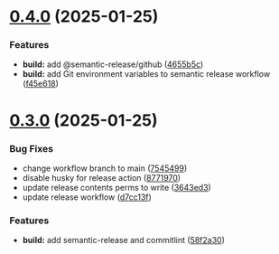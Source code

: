 # [0.4.0](https://github.com/doprz/browser-extension-toolkit/compare/v0.3.0...v0.4.0) (2025-01-25)


### Features

* **build:** add @semantic-release/github ([4655b5c](https://github.com/doprz/browser-extension-toolkit/commit/4655b5c691e100de21ac02ad21bb1c74921df821))
* **build:** add Git environment variables to semantic release workflow ([f45e618](https://github.com/doprz/browser-extension-toolkit/commit/f45e618cbe987f3fca03620a0ecb3263932b6db3))

# [0.3.0](https://github.com/doprz/browser-extension-toolkit/compare/v0.2.1...v0.3.0) (2025-01-25)


### Bug Fixes

* change workflow branch to main ([7545499](https://github.com/doprz/browser-extension-toolkit/commit/7545499e8f400da4a0fff15f3680ae5632a12f2c))
* disable husky for release action ([8771970](https://github.com/doprz/browser-extension-toolkit/commit/8771970a23bbb5515e24db0fc327bdbf7e87cd12))
* update release contents perms to write ([3643ed3](https://github.com/doprz/browser-extension-toolkit/commit/3643ed38b8476fd9a97b433f8a41022d72e8c40a))
* update release workflow ([d7cc13f](https://github.com/doprz/browser-extension-toolkit/commit/d7cc13f915842742a4ddd91fa955d8b4680c21b6))


### Features

* **build:** add semantic-release and commitlint ([58f2a30](https://github.com/doprz/browser-extension-toolkit/commit/58f2a308186fb886c4137a0e7a6e86fd0dcf4fd0))
